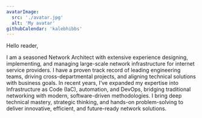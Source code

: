 ```yaml
---
avatarImage:
  src: './avatar.jpg'
  alt: 'My avatar'
githubCalendar: 'kalebhibbs'
---
```


Hello reader,

I am a seasoned Network Architect with extensive experience designing, implementing, and managing large-scale network infrastructure for internet service providers. I have a proven track record of leading engineering teams, driving cross-departmental projects, and aligning technical solutions with business goals. In recent years, I’ve expanded my expertise into Infrastructure as Code (IaC), automation, and DevOps, bridging traditional networking with modern, software-driven methodologies. I bring deep technical mastery, strategic thinking, and hands-on problem-solving to deliver innovative, efficient, and future-ready network solutions.